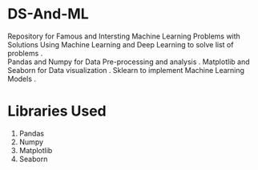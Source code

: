 # DS-And-ML
Repository for Famous and Intersting Machine Learning Problems with Solutions
Using Machine Learning and Deep Learning to solve list of problems .<br />
Pandas and Numpy for Data Pre-processing and analysis .
Matplotlib and Seaborn for Data visualization .
Sklearn to implement Machine Learning Models .

# Libraries Used
1) Pandas
2) Numpy
3) Matplotlib
4) Seaborn